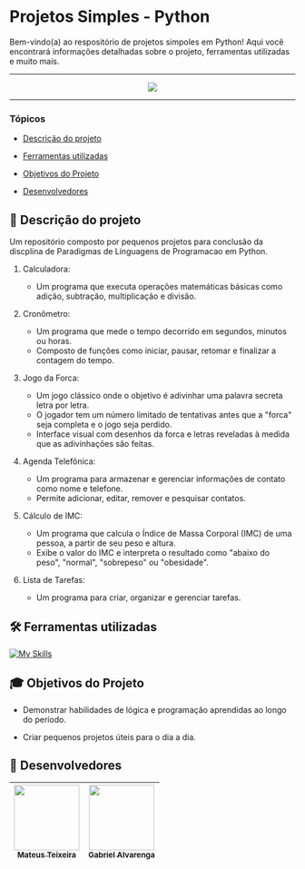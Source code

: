 
# Projetos Simples - Python

  Bem-vindo(a) ao respositório de projetos simpoles em Python! Aqui você encontrará informações detalhadas sobre o projeto, ferramentas utilizadas e muito mais.

<hr>

<p align="center">
   <img src="http://img.shields.io/static/v1?label=STATUS&message=%20FINALIZADO&color=RED&style=for-the-badge" #vitrinedev/>
</p>

<hr>

### Tópicos 

- [Descrição do projeto](#descrição-do-projeto)

- [Ferramentas utilizadas](#ferramentas-utilizadas)

- [Objetivos do Projeto](#objetivos-do-projeto)

- [Desenvolvedores](#desenvolvedores)

## 📃 Descrição do projeto 

Um repositório composto por pequenos projetos para conclusão da discplina de Paradigmas de Linguagens de Programacao em Python.

1. Calculadora:
    - Um programa que executa operações matemáticas básicas como adição, subtração, multiplicação e divisão.

2. Cronômetro:
    - Um programa que mede o tempo decorrido em segundos, minutos ou horas.
    - Composto de funções como iniciar, pausar, retomar e finalizar a contagem do tempo.

 3. Jogo da Forca:
    - Um jogo clássico onde o objetivo é adivinhar uma palavra secreta letra por letra.
    - O jogador tem um número limitado de tentativas antes que a "forca" seja completa e o jogo seja perdido.
    - Interface visual com desenhos da forca e letras reveladas à medida que as adivinhações são feitas.

4. Agenda Telefônica:
    - Um programa para armazenar e gerenciar informações de contato como nome e telefone.
    - Permite adicionar, editar, remover e pesquisar contatos.

5. Cálculo de IMC:
    - Um programa que calcula o Índice de Massa Corporal (IMC) de uma pessoa, a partir de seu peso e altura.
    - Exibe o valor do IMC e interpreta o resultado como "abaixo do peso", "normal", "sobrepeso" ou "obesidade".

6. Lista de Tarefas:
    - Um programa para criar, organizar e gerenciar tarefas.


## 🛠️ Ferramentas utilizadas

[![My Skills](https://skillicons.dev/icons?i=python)](https://skillicons.dev)






## 🎓 Objetivos do Projeto

 - Demonstrar habilidades de lógica e programação aprendidas ao longo do período.
    
 - Criar pequenos projetos úteis para o dia a dia.
    

## 🌟 Desenvolvedores

| [<img src="https://avatars.githubusercontent.com/u/133241955?v=4" width=115><br><sub>Mateus Teixeira</sub>](https://github.com/MateusGT11) | [<img src="https://avatars.githubusercontent.com/u/151971300?v=4" width=115><br><sub>Gabriel Alvarenga</sub>](https://github.com/GBR57) |
| :---: | :---:
